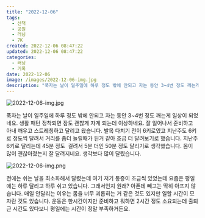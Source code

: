 ```yaml
---
title: "2022-12-06"
tags:
  - 산책
  - 공원
  - 러닝
  - 7K
created: 2022-12-06 08:47:22
updated: 2022-12-06 08:47:22
categories:
  - 러닝
  - 기록
date: 2022-12-06
image: /images/2022-12-06-img.jpg
description: "푹자는 날이 일주일에 하루 정도 밖에 안되고 자는 동안 3~4번 정도 깨는게 일상이 되었네요. 생활 패턴 정착되면 잠도 괜찮게 자게 되는데 이상하네요. 잘 일어나서 준비하고 아내 깨우고 스트레칭하고 달리고 왔습니다. 발목 다치기 전이 6키로였고 지난주도 6키로 정도씩 달려서 거리를 좀더"
---
```


![2022-12-06-img.jpg](/images/2022-12-06-img.jpg)
 
 

푹자는 날이 일주일에 하루 정도 밖에 안되고 자는 동안 3~4번 정도 깨는게 일상이 되었네요. 생활 패턴 정착되면 잠도 괜찮게 자게 되는데 이상하네요. 
잘 일어나서 준비하고 아내 깨우고 스트레칭하고 달리고 왔습니다. 발목 다치기 전이 6키로였고 지난주도 6키로 정도씩 달려서 거리를 좀더 늘릴때가 된거 같아 조금 더 달려보기로 했습니다. 지난주 6키로 달리는데 45분 정도  걸려서 5분 더인 50분 정도 달리기로 생각했습니다. 몸이 많이 괜찮아졌는지 잘 달려지네요. 생각보다 많이 달렸습니다. 

 
 ![2022-12-06-img.png](/images/2022-12-06-img.png)
 
 

전에는 쉬는 날을 최소화해서 달렸는데 여기 저기 통증이 조금씩 있었는데 요즘은 평일에는 하루 달리고 하루 쉬고 있습니다. 그래서인지 원래? 아픈데 빼고는 딱히 아프지 않습니다.
매일 안달리는 이유는 몸을 너무 괴롭히는 거 같은 것도 있지만 일할 시간이 모자란 것도 있습니다. 운동은 한시간이지만 준비하고 뭐하면 2시간 정도 소요되는데 출퇴근 시간도 있다보니 평일에는 시간이 정말 부족하거든요.
